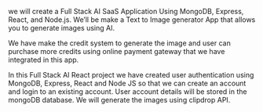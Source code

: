 we will create a Full Stack AI SaaS Application Using MongoDB, Express, React, and Node.js. We’ll be make a Text to Image generator App that allows you to generate images using AI.

We have make the credit system to generate the image and user can purchase more credits using online payment gateway that we have integrated in this app.

In this Full Stack AI React project we have created user authentication using MongoDB, Express, React and Node JS so that we can create an account and login to an existing account. User account details will be stored in the mongoDB database. We will generate the images using clipdrop API. 
